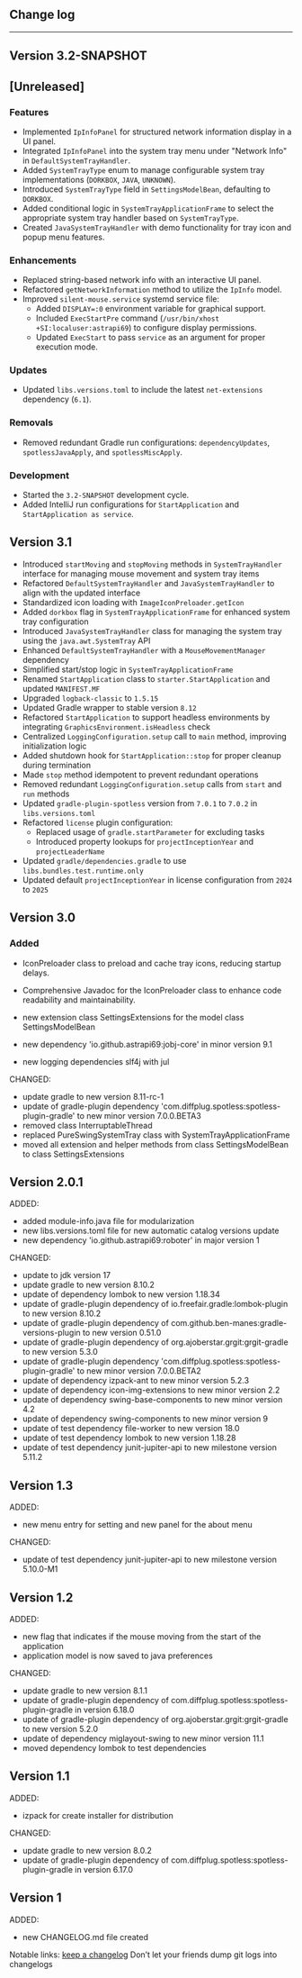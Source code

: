 ## Change log
----------------------

Version 3.2-SNAPSHOT
----------------------

## [Unreleased]

### Features
- Implemented `IpInfoPanel` for structured network information display in a UI panel.
- Integrated `IpInfoPanel` into the system tray menu under "Network Info" in `DefaultSystemTrayHandler`.
- Added `SystemTrayType` enum to manage configurable system tray implementations (`DORKBOX`, `JAVA`, `UNKNOWN`).
- Introduced `SystemTrayType` field in `SettingsModelBean`, defaulting to `DORKBOX`.
- Added conditional logic in `SystemTrayApplicationFrame` to select the appropriate system tray handler based on `SystemTrayType`.
- Created `JavaSystemTrayHandler` with demo functionality for tray icon and popup menu features.

### Enhancements
- Replaced string-based network info with an interactive UI panel.
- Refactored `getNetworkInformation` method to utilize the `IpInfo` model.
- Improved `silent-mouse.service` systemd service file:
  - Added `DISPLAY=:0` environment variable for graphical support.
  - Included `ExecStartPre` command (`/usr/bin/xhost +SI:localuser:astrapi69`) to configure display permissions.
  - Updated `ExecStart` to pass `service` as an argument for proper execution mode.

### Updates
- Updated `libs.versions.toml` to include the latest `net-extensions` dependency (`6.1`).

### Removals
- Removed redundant Gradle run configurations: `dependencyUpdates`, `spotlessJavaApply`, and `spotlessMiscApply`.

### Development
- Started the `3.2-SNAPSHOT` development cycle.
- Added IntelliJ run configurations for `StartApplication` and `StartApplication as service`.

Version 3.1
----------------------

- Introduced `startMoving` and `stopMoving` methods in `SystemTrayHandler` interface for managing mouse movement and system tray items
- Refactored `DefaultSystemTrayHandler` and `JavaSystemTrayHandler` to align with the updated interface
- Standardized icon loading with `ImageIconPreloader.getIcon`
- Added `dorkbox` flag in `SystemTrayApplicationFrame` for enhanced system tray configuration
- Introduced `JavaSystemTrayHandler` class for managing the system tray using the `java.awt.SystemTray` API
- Enhanced `DefaultSystemTrayHandler` with a `MouseMovementManager` dependency
- Simplified start/stop logic in `SystemTrayApplicationFrame`
- Renamed `StartApplication` class to `starter.StartApplication` and updated `MANIFEST.MF`
- Upgraded `logback-classic` to `1.5.15`
- Updated Gradle wrapper to stable version `8.12`
- Refactored `StartApplication` to support headless environments by integrating `GraphicsEnvironment.isHeadless` check
- Centralized `LoggingConfiguration.setup` call to `main` method, improving initialization logic
- Added shutdown hook for `StartApplication::stop` for proper cleanup during termination
- Made `stop` method idempotent to prevent redundant operations
- Removed redundant `LoggingConfiguration.setup` calls from `start` and `run` methods
- Updated `gradle-plugin-spotless` version from `7.0.1` to `7.0.2` in `libs.versions.toml`
- Refactored `license` plugin configuration:
    - Replaced usage of `gradle.startParameter` for excluding tasks
    - Introduced property lookups for `projectInceptionYear` and `projectLeaderName`
- Updated `gradle/dependencies.gradle` to use `libs.bundles.test.runtime.only`
- Updated default `projectInceptionYear` in license configuration from `2024` to `2025`

Version 3.0
-------------

### Added

- IconPreloader class to preload and cache tray icons, reducing startup delays.
- Comprehensive Javadoc for the IconPreloader class to enhance code readability and maintainability.

- new extension class SettingsExtensions for the model class SettingsModelBean
- new dependency 'io.github.astrapi69:jobj-core' in minor version 9.1
- new logging dependencies slf4j with jul

CHANGED:

- update gradle to new version 8.11-rc-1
- update of gradle-plugin dependency 'com.diffplug.spotless:spotless-plugin-gradle' to new minor version 7.0.0.BETA3
- removed class InterruptableThread
- replaced PureSwingSystemTray class with SystemTrayApplicationFrame
- moved all extension and helper methods from class SettingsModelBean to class SettingsExtensions

Version 2.0.1
-------------

ADDED:

- added module-info.java file for modularization
- new libs.versions.toml file for new automatic catalog versions update
- new dependency 'io.github.astrapi69:roboter' in major version 1

CHANGED:

- update to jdk version 17
- update gradle to new version 8.10.2
- update of dependency lombok to new version 1.18.34
- update of gradle-plugin dependency of io.freefair.gradle:lombok-plugin to new version 8.10.2
- update of gradle-plugin dependency of com.github.ben-manes:gradle-versions-plugin to new version 0.51.0
- update of gradle-plugin dependency of org.ajoberstar.grgit:grgit-gradle to new version 5.3.0
- update of gradle-plugin dependency 'com.diffplug.spotless:spotless-plugin-gradle' to new minor version 7.0.0.BETA2
- update of dependency izpack-ant to new minor version 5.2.3
- update of dependency icon-img-extensions to new minor version 2.2
- update of dependency swing-base-components to new minor version 4.2
- update of dependency swing-components to new minor version 9
- update of test dependency file-worker to new version 18.0
- update of test dependency lombok to new version 1.18.28
- update of test dependency junit-jupiter-api to new milestone version 5.11.2


Version 1.3
-------------

ADDED:

- new menu entry for setting and new panel for the about menu

CHANGED:

- update of test dependency junit-jupiter-api to new milestone version 5.10.0-M1

Version 1.2
-------------

ADDED:

- new flag that indicates if the mouse moving from the start of the application
- application model is now saved to java preferences

CHANGED:

- update gradle to new version 8.1.1
- update of gradle-plugin dependency of com.diffplug.spotless:spotless-plugin-gradle in version 6.18.0
- update of gradle-plugin dependency of org.ajoberstar.grgit:grgit-gradle to new version 5.2.0
- update of dependency miglayout-swing to new minor version 11.1
- moved dependency lombok to test dependencies

Version 1.1
-------------

ADDED:

- izpack for create installer for distribution

CHANGED:

- update gradle to new version 8.0.2
- update of gradle-plugin dependency of com.diffplug.spotless:spotless-plugin-gradle in version 6.17.0

Version 1
-------------

ADDED:

- new CHANGELOG.md file created

Notable links:
[keep a changelog](http://keepachangelog.com/en/1.0.0/) Don’t let your friends dump git logs into changelogs

